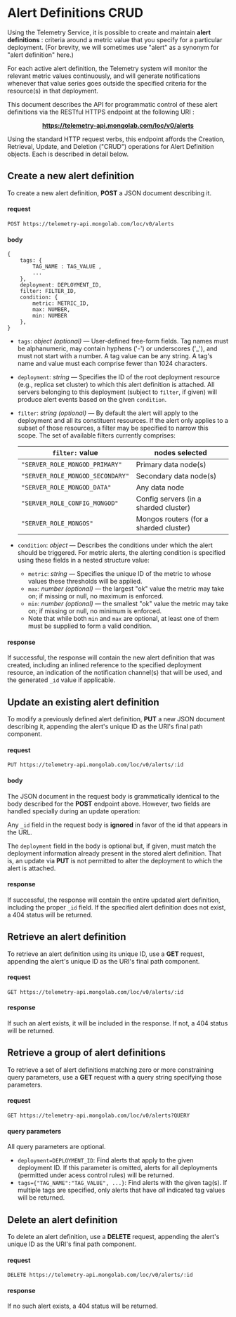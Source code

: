 # Alert Definitions CRUD

Using the Telemetry Service, it is possible to create and maintain **alert definitions** : criteria around a metric
value that you specify for a particular deployment.  (For brevity, we will sometimes use "alert" as a synonym for "alert
definition" here.)

For each active alert definition, the Telemetry system will monitor the relevant metric values continuously, and will
generate notifications whenever that value series goes outside the specified criteria for the resource(s) in that deployment.

This document describes the API for programmatic control of these alert definitions via the RESTful HTTPS endpoint at the following URI :

**<center>https://telemetry-api.mongolab.com/loc/v0/alerts</center>**

Using the standard HTTP request verbs, this endpoint affords the Creation, Retrieval, Update, and Deletion ("CRUD") operations for Alert Definition objects.  Each is described in detail below.



## Create a new alert definition

To create a new alert definition, **POST** a JSON document describing it.

#### request

```
POST https://telemetry-api.mongolab.com/loc/v0/alerts
```

#### body

```
{
    tags: { 
        TAG_NAME : TAG_VALUE ,
        ... 
    },
    deployment: DEPLOYMENT_ID,
    filter: FILTER_ID,
    condition: { 
        metric: METRIC_ID,
        max: NUMBER,
        min: NUMBER
    },
}
```

* ```tags```: *object (optional)* — User-defined free-form fields.  Tag names must be alphanumeric, may contain hyphens ('-') or underscores ('_'), and must not start with a number.  A tag value can be any string.  A tag's name and value must each comprise fewer than 1024 characters.
* ```deployment```: *string* — Specifies the ID of the root deployment resource (e.g., replica set cluster) to which this alert definition is attached. All servers belonging to this deployment (subject to ```filter```, if given) will produce alert events based on the given ```condition```. 
* ```filter```: *string (optional)* — By default the alert will apply to the deployment and all its constituent resources. If the alert
only applies to a subset of those resources, a filter may be specified to narrow this scope. The set of available filters currently comprises:

    | `filter:` value | nodes selected |
    | --------------- | -------------- |
    | `"SERVER_ROLE_MONGOD_PRIMARY"` | Primary data node(s) |
    | `"SERVER_ROLE_MONGOD_SECONDARY"` | Secondary data node(s) |
    | `"SERVER_ROLE_MONGOD_DATA"` | Any data node |
    | `"SERVER_ROLE_CONFIG_MONGOD"` | Config servers (in a sharded cluster) |
    | `"SERVER_ROLE_MONGOS"` | Mongos routers (for a sharded cluster) |


* ```condition```: *object* — Describes the conditions under which the alert should be triggered. For metric alerts, the alerting
condition is specified using these fields in a nested structure value:
    * ```metric```: *string* — Specifies the unique ID of the metric to whose values these thresholds will be applied.
    * ```max```: *number (optional)* — the largest "ok" value the metric may take on; if missing or null, no maximum is enforced.
    * ```min```: *number (optional)* — the smallest "ok" value the metric may take on; if missing or null, no minimum is enforced.
    * Note that while both `min` and `max` are optional, at least one of them must be supplied to form a valid condition.

#### response

If successful, the response will contain the new alert definition that was created, including an inlined reference to the specified deployment resource, an indication of the notification channel(s) that will be used, and the generated `_id` value if applicable.



## Update an existing alert definition

To modify a previously defined alert definition, **PUT** a new JSON document describing it, appending the alert's unique ID as the URI's final path component.

#### request

```
PUT https://telemetry-api.mongolab.com/loc/v0/alerts/:id
```

#### body

The JSON document in the request body is grammatically identical to the body described for the **POST** endpoint above.  However, two fields are handled specially during an update operation:

Any `_id` field in the request body is **ignored** in favor of the id that appears in the URL.  

The `deployment` field in the body is optional but, if given, must match the deployment information already present in the stored alert definition. That is, an update via **PUT** is not permitted to alter the deployment to which the alert is attached.

#### response

If successful, the response will contain the entire updated alert definition, including the proper `_id` field.  If the specified
alert definition does not exist, a 404 status will be returned.



## Retrieve an alert definition

To retrieve an alert definition using its unique ID, use a **GET** request, appending the alert's unique ID as the URI's final path component.


#### request 

```
GET https://telemetry-api.mongolab.com/loc/v0/alerts/:id
```

#### response

If such an alert exists, it will be included in the response.  If not, a 404 status will be returned.



## Retrieve a group of alert definitions

To retrieve a set of alert definitions matching zero or more constraining query parameters, use a **GET** request with a query string specifying those parameters.

#### request

```
GET https://telemetry-api.mongolab.com/loc/v0/alerts?QUERY
```

#### query parameters

All query parameters are optional.

* ```deployment=DEPLOYMENT_ID```: Find alerts that apply to the given deployment ID. If this parameter is
omitted, alerts for all deployments (permitted under acess control rules) will be returned.
* ```tags={"TAG_NAME":"TAG_VALUE", ...}```: Find alerts with the given tag(s).  If multiple tags are specified, only
alerts that have _all_ indicated tag values will be returned.



## Delete an alert definition

To delete an alert definition, use a **DELETE** request, appending the alert's unique ID as the URI's final path component.

#### request

```
DELETE https://telemetry-api.mongolab.com/loc/v0/alerts/:id
```

#### response 

If no such alert exists, a 404 status will be returned.
